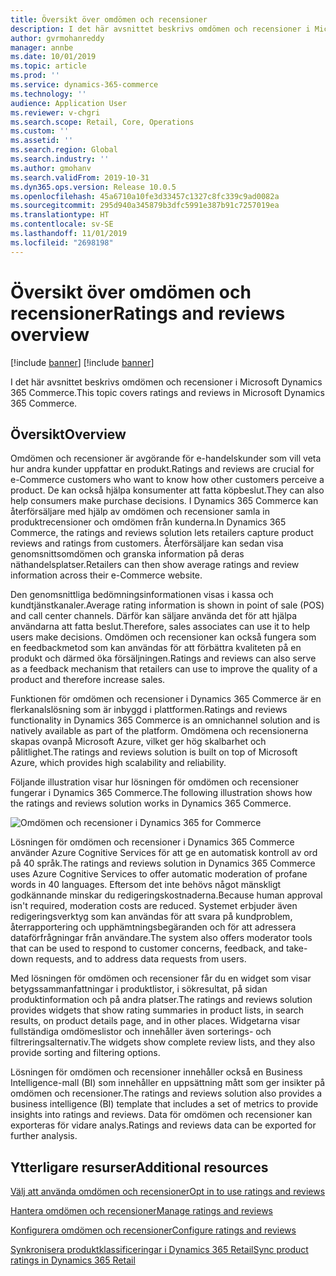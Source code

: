 ```yaml
---
title: Översikt över omdömen och recensioner
description: I det här avsnittet beskrivs omdömen och recensioner i Microsoft Dynamics 365 Commerce.
author: gvrmohanreddy
manager: annbe
ms.date: 10/01/2019
ms.topic: article
ms.prod: ''
ms.service: dynamics-365-commerce
ms.technology: ''
audience: Application User
ms.reviewer: v-chgri
ms.search.scope: Retail, Core, Operations
ms.custom: ''
ms.assetid: ''
ms.search.region: Global
ms.search.industry: ''
ms.author: gmohanv
ms.search.validFrom: 2019-10-31
ms.dyn365.ops.version: Release 10.0.5
ms.openlocfilehash: 45a6710a10fe3d33457c1327c8fc339c9ad0082a
ms.sourcegitcommit: 295d940a345879b3dfc5991e387b91c7257019ea
ms.translationtype: HT
ms.contentlocale: sv-SE
ms.lasthandoff: 11/01/2019
ms.locfileid: "2698198"
---
```

# <a name="ratings-and-reviews-overview"></a><span data-ttu-id="e7c66-103">Översikt över omdömen och recensioner</span><span class="sxs-lookup"><span data-stu-id="e7c66-103">Ratings and reviews overview</span></span>

[!include [banner](includes/preview-banner.md)]
[!include [banner](includes/banner.md)]

<span data-ttu-id="e7c66-104">I det här avsnittet beskrivs omdömen och recensioner i Microsoft Dynamics 365 Commerce.</span><span class="sxs-lookup"><span data-stu-id="e7c66-104">This topic covers ratings and reviews in Microsoft Dynamics 365 Commerce.</span></span>

## <a name="overview"></a><span data-ttu-id="e7c66-105">Översikt</span><span class="sxs-lookup"><span data-stu-id="e7c66-105">Overview</span></span>

<span data-ttu-id="e7c66-106">Omdömen och recensioner är avgörande för e-handelskunder som vill veta hur andra kunder uppfattar en produkt.</span><span class="sxs-lookup"><span data-stu-id="e7c66-106">Ratings and reviews are crucial for e-Commerce customers who want to know how other customers perceive a product.</span></span> <span data-ttu-id="e7c66-107">De kan också hjälpa konsumenter att fatta köpbeslut.</span><span class="sxs-lookup"><span data-stu-id="e7c66-107">They can also help consumers make purchase decisions.</span></span> <span data-ttu-id="e7c66-108">I Dynamics 365 Commerce kan återförsäljare med hjälp av omdömen och recensioner samla in produktrecensioner och omdömen från kunderna.</span><span class="sxs-lookup"><span data-stu-id="e7c66-108">In Dynamics 365 Commerce, the ratings and reviews solution lets retailers capture product reviews and ratings from customers.</span></span> <span data-ttu-id="e7c66-109">Återförsäljare kan sedan visa genomsnittsomdömen och granska information på deras näthandelsplatser.</span><span class="sxs-lookup"><span data-stu-id="e7c66-109">Retailers can then show average ratings and review information across their e-Commerce website.</span></span>

<span data-ttu-id="e7c66-110">Den genomsnittliga bedömningsinformationen visas i kassa och kundtjänstkanaler.</span><span class="sxs-lookup"><span data-stu-id="e7c66-110">Average rating information is shown in point of sale (POS) and call center channels.</span></span> <span data-ttu-id="e7c66-111">Därför kan säljare använda det för att hjälpa användarna att fatta beslut.</span><span class="sxs-lookup"><span data-stu-id="e7c66-111">Therefore, sales associates can use it to help users make decisions.</span></span> <span data-ttu-id="e7c66-112">Omdömen och recensioner kan också fungera som en feedbackmetod som kan användas för att förbättra kvaliteten på en produkt och därmed öka försäljningen.</span><span class="sxs-lookup"><span data-stu-id="e7c66-112">Ratings and reviews can also serve as a feedback mechanism that retailers can use to improve the quality of a product and therefore increase sales.</span></span>

<span data-ttu-id="e7c66-113">Funktionen för omdömen och recensioner i Dynamics 365 Commerce är en flerkanalslösning som är inbyggd i plattformen.</span><span class="sxs-lookup"><span data-stu-id="e7c66-113">Ratings and reviews functionality in Dynamics 365 Commerce is an omnichannel solution and is natively available as part of the platform.</span></span> <span data-ttu-id="e7c66-114">Omdömena och recensionerna skapas ovanpå Microsoft Azure, vilket ger hög skalbarhet och pålitlighet.</span><span class="sxs-lookup"><span data-stu-id="e7c66-114">The ratings and reviews solution is built on top of Microsoft Azure, which provides high scalability and reliability.</span></span>

<span data-ttu-id="e7c66-115">Följande illustration visar hur lösningen för omdömen och recensioner fungerar i Dynamics 365 Commerce.</span><span class="sxs-lookup"><span data-stu-id="e7c66-115">The following illustration shows how the ratings and reviews solution works in Dynamics 365 Commerce.</span></span>

![Omdömen och recensioner i Dynamics 365 for Commerce](media/Dynamics-365-Commerce-Ratings-and-Reviews-Overview.jpg)

<span data-ttu-id="e7c66-117">Lösningen för omdömen och recensioner i Dynamics 365 Commerce använder Azure Cognitive Services för att ge en automatisk kontroll av ord på 40 språk.</span><span class="sxs-lookup"><span data-stu-id="e7c66-117">The ratings and reviews solution in Dynamics 365 Commerce uses Azure Cognitive Services to offer automatic moderation of profane words in 40 languages.</span></span> <span data-ttu-id="e7c66-118">Eftersom det inte behövs något mänskligt godkännande minskar du redigeringskostnaderna.</span><span class="sxs-lookup"><span data-stu-id="e7c66-118">Because human approval isn't required, moderation costs are reduced.</span></span> <span data-ttu-id="e7c66-119">Systemet erbjuder även redigeringsverktyg som kan användas för att svara på kundproblem, återrapportering och upphämtningsbegäranden och för att adressera dataförfrågningar från användare.</span><span class="sxs-lookup"><span data-stu-id="e7c66-119">The system also offers moderator tools that can be used to respond to customer concerns, feedback, and take-down requests, and to address data requests from users.</span></span>

<span data-ttu-id="e7c66-120">Med lösningen för omdömen och recensioner får du en widget som visar betygssammanfattningar i produktlistor, i sökresultat, på sidan produktinformation och på andra platser.</span><span class="sxs-lookup"><span data-stu-id="e7c66-120">The ratings and reviews solution provides widgets that show rating summaries in product lists, in search results, on product details page, and in other places.</span></span> <span data-ttu-id="e7c66-121">Widgetarna visar fullständiga omdömeslistor och innehåller även sorterings- och filtreringsalternativ.</span><span class="sxs-lookup"><span data-stu-id="e7c66-121">The widgets show complete review lists, and they also provide sorting and filtering options.</span></span>

<span data-ttu-id="e7c66-122">Lösningen för omdömen och recensioner innehåller också en Business Intelligence-mall (BI) som innehåller en uppsättning mått som ger insikter på omdömen och recensioner.</span><span class="sxs-lookup"><span data-stu-id="e7c66-122">The ratings and reviews solution also provides a business intelligence (BI) template that includes a set of metrics to provide insights into ratings and reviews.</span></span> <span data-ttu-id="e7c66-123">Data för omdömen och recensioner kan exporteras för vidare analys.</span><span class="sxs-lookup"><span data-stu-id="e7c66-123">Ratings and reviews data can be exported for further analysis.</span></span>

## <a name="additional-resources"></a><span data-ttu-id="e7c66-124">Ytterligare resurser</span><span class="sxs-lookup"><span data-stu-id="e7c66-124">Additional resources</span></span>

[<span data-ttu-id="e7c66-125">Välj att använda omdömen och recensioner</span><span class="sxs-lookup"><span data-stu-id="e7c66-125">Opt in to use ratings and reviews</span></span>](opt-in-ratings-reviews.md)

[<span data-ttu-id="e7c66-126">Hantera omdömen och recensioner</span><span class="sxs-lookup"><span data-stu-id="e7c66-126">Manage ratings and reviews</span></span>](manage-reviews.md)

[<span data-ttu-id="e7c66-127">Konfigurera omdömen och recensioner</span><span class="sxs-lookup"><span data-stu-id="e7c66-127">Configure ratings and reviews</span></span>](configure-ratings-reviews.md)

[<span data-ttu-id="e7c66-128">Synkronisera produktklassificeringar i Dynamics 365 Retail</span><span class="sxs-lookup"><span data-stu-id="e7c66-128">Sync product ratings in Dynamics 365 Retail</span></span>](sync-product-ratings.md)
